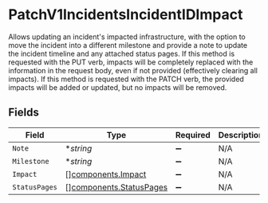 # PatchV1IncidentsIncidentIDImpact

Allows updating an incident's impacted infrastructure, with the option to
move the incident into a different milestone and provide a note to update
the incident timeline and any attached status pages. If this method is
requested with the PUT verb, impacts will be completely replaced with the
information in the request body, even if not provided (effectively clearing
all impacts). If this method is requested with the PATCH verb, the provided
impacts will be added or updated, but no impacts will be removed.



## Fields

| Field                                                              | Type                                                               | Required                                                           | Description                                                        |
| ------------------------------------------------------------------ | ------------------------------------------------------------------ | ------------------------------------------------------------------ | ------------------------------------------------------------------ |
| `Note`                                                             | **string*                                                          | :heavy_minus_sign:                                                 | N/A                                                                |
| `Milestone`                                                        | **string*                                                          | :heavy_minus_sign:                                                 | N/A                                                                |
| `Impact`                                                           | [][components.Impact](../../models/components/impact.md)           | :heavy_minus_sign:                                                 | N/A                                                                |
| `StatusPages`                                                      | [][components.StatusPages](../../models/components/statuspages.md) | :heavy_minus_sign:                                                 | N/A                                                                |